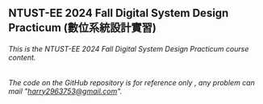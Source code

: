 NTUST-EE 2024 Fall Digital System Design Practicum (數位系統設計實習)
-
###### This is the *NTUST-EE 2024 Fall Digital System Design Practicum* course content. 
###### The code on the GitHub repository is for reference only , any problem can mail "harry2963753@gmail.com".
